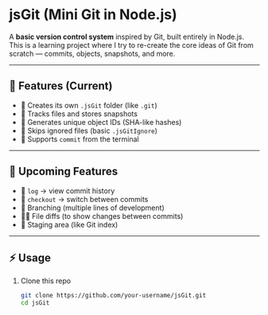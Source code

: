 # jsGit (Mini Git in Node.js)

A **basic version control system** inspired by Git, built entirely in Node.js.  
This is a learning project where I try to re-create the core ideas of Git from scratch — commits, objects, snapshots, and more.

---

## 🚀 Features (Current)
- 📂 Creates its own `.jsGit` folder (like `.git`)
- 📝 Tracks files and stores snapshots
- 🔑 Generates unique object IDs (SHA-like hashes)
- 🙈 Skips ignored files (basic `.jsGitIgnore`)
- 💾 Supports `commit` from the terminal

---

## 🔮 Upcoming Features
- 📜 `log` → view commit history  
- 🔄 `checkout` → switch between commits  
- 🌱 Branching (multiple lines of development)  
- 🧑‍💻 File diffs (to show changes between commits)  
- 🎯 Staging area (like Git index)  

---

## ⚡ Usage

1. Clone this repo  
   ```bash
   git clone https://github.com/your-username/jsGit.git
   cd jsGit
